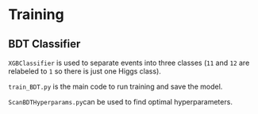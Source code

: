 # Training

## BDT Classifier

`XGBClassifier` is used to separate events into three classes (`11` and `12` are relabeled to `1` so there is just one Higgs class).

`train_BDT.py` is the main code to run training and save the model.

`ScanBDTHyperparams.py`can be used to find optimal hyperparameters.